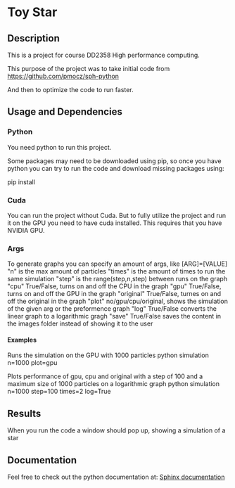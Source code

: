 # Toy Star
## Description
This is a project for course DD2358 High performance computing.

This purpose of the project was to take initial code from 
https://github.com/pmocz/sph-python

And then to optimize the code to run faster.

## Usage and Dependencies
### Python
You need python to run this project.

Some packages may need to be downloaded using pip, so once you have python you 
can try to run the code and download missing packages using:

pip install <packagename>


### Cuda
You can run the project without Cuda. But to fully utilize the project and run it on the GPU you need to have cuda installed. This requires that you have NVIDIA GPU.

### Args
To generate graphs you can specify an amount of args, like [ARG]=[VALUE]
"n" is the max amount of particles
"times" is the amount of times to run the same simulation
"step" is the range(step,n,step) between runs on the graph
"cpu" True/False, turns on and off the CPU in the graph
"gpu" True/False, turns on and off the GPU in the graph
"original" True/False, turnes on and off the original in the graph 
"plot" no/gpu/cpu/original, shows the simulation of the given arg or the preformence graph
"log" True/False converts the linear graph to a logarithmic gragh
"save" True/False saves the content in the images folder instead of showing it to the user

#### Examples
Runs the simulation on the GPU with 1000 particles
python simulation n=1000 plot=gpu

Plots performance of gpu, cpu and original with a step of 100 and a maximum size of 1000 particles on a logarithmic graph
python simulation n=1000 step=100 times=2 log=True

## Results
When you run the code a window should pop up, showing a simulation of a star

## Documentation
Feel free to check out the python documentation at:
[Sphinx documentation](https://vicmil-kth-studier.github.io/DD2358-Toy-Star/simulation/docs/build/html/modules.html)
